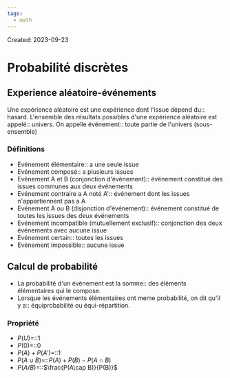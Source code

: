 ```yaml
---
tags:
  - math
---
```

Created: 2023-09-23

# Probabilité discrètes
## Experience aléatoire-événements
Une expérience aléatoire est une expérience dont l'issue dépend du:: hasard.
L'ensemble des résultats possibles d'une expérience aléatoire est appelé:: univers.
On appelle événement:: toute partie de l'univers (sous-ensemble)

### Définitions
- Evénement élémentaire:: a une seule issue
- Evénement composé:: a plusieurs issues
- Evénement A et B (conjonction d'événement):: événement constitué des issues communes aux deux événements
- Evénement contraire a A noté A':: événement dont les issues n'appartiennent pas a A
- Evénement A ou B (disjonction d'événement):: événement constitué de toutes les issues des deux événements
- Evénement incompatible (mutuellement exclusif):: conjonction des deux événements avec aucune issue
- Evénement certain:: toutes les issues
- Evénement impossible:: aucune issue

## Calcul de probabilité
- La probabilité d'un événement est la somme:: des éléments élémentaires qui le compose.
- Lorsque les événements élémentaires ont meme probabilité, on dit qu'il y a:: équiprobabilité ou équi-répartition.

### Propriété
- $P(U)$=::1 
- $P(0)$=::0
- $P(A)+P(A')$=::1 
- $P(A\cup B)$=::$P(A)+P(B)-P(A\cap B)$
- $P(A/B)$=::$\frac{P(A\cap B)}{P(B)}$

